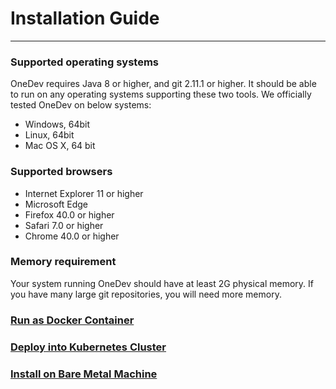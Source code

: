 # Installation Guide
----------

### Supported operating systems

OneDev requires Java 8 or higher, and git 2.11.1 or higher. It should be able to run on any operating systems supporting these two tools. We officially tested OneDev on below systems:

* Windows, 64bit
* Linux, 64bit
* Mac OS X, 64 bit

### Supported browsers
* Internet Explorer 11 or higher
* Microsoft Edge 
* Firefox 40.0 or higher
* Safari 7.0 or higher
* Chrome 40.0 or higher

### Memory requirement

Your system running OneDev should have at least 2G physical memory. If you have many large git repositories, you will need more memory. 

### [Run as Docker Container](run-as-docker-container.md)
### [Deploy into Kubernetes Cluster](deploy-into-k8s.md)
### [Install on Bare Metal Machine](install-on-bare-metal.md)